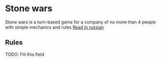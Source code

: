 # Stone wars
Stone wars is a turn-based game for a company of no more than 4 people with simple mechanics and rules
[Read in russian](../blob/master/README.ru-RU.md)
## Rules
TODO: Fill this field
